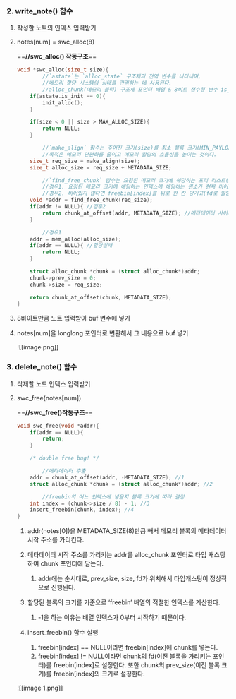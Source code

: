 ### 2. write_note() 함수
1. 작성할 노트의 인덱스 입력받기
2. notes[num] = swc_alloc(8)
    
    ==**//swc_alloc() 작동구조**==
    
    ```C
    void *swc_alloc(size_t size){
    		//`astate`는 `alloc_state` 구조체의 전역 변수를 나타내며, 
    		//메모리 할당 시스템의 상태를 관리하는 데 사용된다. 
    		//alloc_chunk(메모리 블럭) 구조체 포인터 배열 & 8비트 정수형 변수 is_init을 멤버로 가진다.
        if(astate.is_init == 0){
            init_alloc();
        }
    
        if(size < 0 || size > MAX_ALLOC_SIZE){
            return NULL;
        }
    
    		//`make_align` 함수는 주어진 크기(size)를 최소 블록 크기(MIN_PAYLOAD_SIZE)의 배수로 맞추기 위해 정렬(align)하는 함수이다. 
    		//목적은 메모리 단편화를 줄이고 메모리 할당의 효율성을 높이는 것이다.
        size_t req_size = make_align(size);
        size_t alloc_size = req_size + METADATA_SIZE;
    
    		//`find_free_chunk` 함수는 요청된 메모리 크기에 해당하는 프리 리스트(freebin)에서 사용 가능한 메모리 블록을 찾아 반환한다.
    		//경우1. 요청된 메모리 크기에 해당하는 인덱스에 해당하는 원소가 현재 비어있다면 NULL을 리턴받고, 
    		//경우2. 비어있지 않다면 freebin[index]를 뒤로 한 칸 당기고(fd로 할당헤서 뒤로 당김) 원래 freebin[index]의 위치를 리턴받는다.
        void *addr = find_free_chunk(req_size);
        if(addr != NULL){ //경우2
            return chunk_at_offset(addr, METADATA_SIZE); //메타데이터 사이즈만큼(8) 주소를 플러스해서 리턴한다.
        }
    
    		//경우1
        addr = mem_alloc(alloc_size);
        if(addr == NULL){ //할당실패 
            return NULL;
        }
    
        struct alloc_chunk *chunk = (struct alloc_chunk*)addr;
        chunk->prev_size = 0;
        chunk->size = req_size;
    
        return chunk_at_offset(chunk, METADATA_SIZE);
    }
    ```
    
      
    
3. 8바이트만큼 노트 입력받아 buf 변수에 넣기
4. notes[num]을 longlong 포인터로 변환해서 그 내용으로 buf 넣기
    
    ![[image.png]]
    
  
### 3. delete_note() 함수
1. 삭제할 노드 인덱스 입력받기
2. swc_free(notes[num])
    
    ==**//swc_free()작동구조**==
    
    ```C++
    void swc_free(void *addr){
        if(addr == NULL){
            return;
        }
    
        /* double free bug! */
    
    		//메타데이터 추출
        addr = chunk_at_offset(addr, -METADATA_SIZE); //1
        struct alloc_chunk *chunk = (struct alloc_chunk*)addr; //2 
    
    		//freebin의 어느 인덱스에 넣을지 블록 크기에 따라 결정
        int index = (chunk->size / 8) - 1; //3
        insert_freebin(chunk, index); //4
    }
    ```
    
    1. addr(notes[0])을 METADATA_SIZE(8)만큼 빼서 메모리 블록의 메타데이터 시작 주소를 가리킨다.
    2. 메타데이터 시작 주소를 가리키는 addr를 alloc_chunk 포인터로 타입 캐스팅하여 chunk 포인터에 담는다.
        1. addr에는 순서대로, prev_size, size, fd가 위치해서 타입캐스팅이 정상적으로 진행된다.
    3. 할당된 블록의 크기를 기준으로 ‘freebin’ 배열의 적절한 인덱스를 계산한다.
        1. -1을 하는 이유는 배열 인덱스가 0부터 시작하기 때문이다.
    4. insert_freebin() 함수 실행
        
        1. freebin[index] == NULL이라면 freebin[index]에 chunk를 넣는다.
        2. freebin[index] != NULL이라면 chunk의 fd(이전 블록을 가리키는 포인터)를 freebin[index]로 설정한다. 또한 chunk의 prev_size(이전 블록 크기)를 freebin[index]의 크기로 설정한다.
        
          
        
    
    ![[image 1.png]]